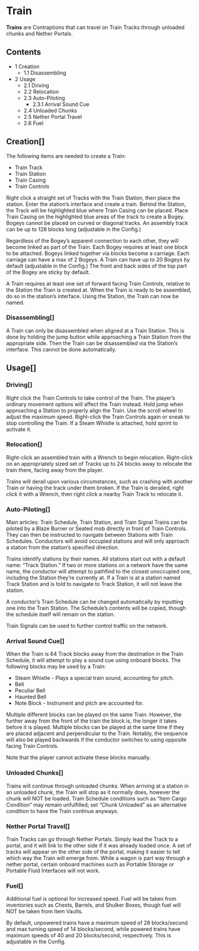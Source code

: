 # Train

**Trains** are Contraptions that can travel on Train Tracks through unloaded chunks and Nether Portals.

## Contents

- 1 Creation
    - 1.1 Disassembling
- 2 Usage
    - 2.1 Driving
    - 2.2 Relocation
    - 2.3 Auto-Piloting
        - 2.3.1 Arrival Sound Cue
    - 2.4 Unloaded Chunks
    - 2.5 Nether Portal Travel
    - 2.6 Fuel

## Creation[]

The following items are needed to create a Train:

- Train Track
- Train Station
- Train Casing
- Train Controls

Right click a straight set of Tracks with the Train Station, then place the station. Enter the station’s interface and create a train. Behind the Station, the Track will be highlighted blue where Train Casing can be placed. Place Train Casing on the highlighted blue areas of the track to create a Bogey. Bogeys cannot be placed on curved or diagonal tracks. An assembly track can be up to 128 blocks long (adjustable in the Config.)

Regardless of the Bogey’s apparent connection to each other, they will become linked as part of the Train. Each Bogey requires at least one block to be attached. Bogeys linked together via blocks become a carriage. Each carriage can have a max of 2 Bogeys. A Train can have up to 20 Bogeys by default (adjustable in the Config.) The front and back sides of the top part of the Bogey are sticky by default.

A Train requires at least one set of forward facing Train Controls, relative to the Station the Train is created at. When the Train is ready to be assembled, do so in the station’s interface. Using the Station, the Train can now be named.

### Disassembling[]

A Train can only be disassembled when aligned at a Train Station. This is done by holding the jump button while approaching a Train Station from the appropriate side. Then the Train can be disassembled via the Station’s interface. This cannot be done automatically.

## Usage[]

### Driving[]

Right click the Train Controls to take control of the Train. The player’s ordinary movement options will affect the Train instead. Hold jump when approaching a Station to properly align the Train. Use the scroll wheel to adjust the maximum speed. Right-click the Train Controls again or sneak to stop controlling the Train. If a Steam Whistle is attached, hold sprint to activate it.

### Relocation[]

Right-click an assembled train with a Wrench to begin relocation. Right-click on an appropriately sized set of Tracks up to 24 blocks away to relocate the train there, facing away from the player.

Trains will derail upon various circumstances, such as crashing with another Train or having the track under them broken. If the Train is derailed, right click it with a Wrench, then right click a nearby Train Track to relocate it.

### Auto-Piloting[]

Main articles: Train Schedule, Train Station, and Train Signal Trains can be piloted by a Blaze Burner or Seated mob directly in front of Train Controls. They can then be instructed to navigate between Stations with Train Schedules. Conductors will avoid occupied stations and will only approach a station from the station’s specified direction.

Trains identify stations by their names. All stations start out with a default name: “Track Station.” If two or more stations on a network have the same name, the conductor will attempt to pathfind to the closest unoccupied one, including the Station they’re currently at. If a Train is at a station named Track Station and is told to navigate to Track Station, it will not leave the station.

A conductor’s Train Schedule can be changed automatically by inputting one into the Train Station. The Schedule’s contents will be copied, though the schedule itself will remain on the station.

Train Signals can be used to further control traffic on the network.

### Arrival Sound Cue[]

When the Train is 64 Track blocks away from the destination in the Train Schedule, it will attempt to play a sound cue using onboard blocks. The following blocks may be used by a Train:

- Steam Whistle - Plays a special train sound, accounting for pitch.
- Bell
- Peculiar Bell
- Haunted Bell
- Note Block - Instrument and pitch are accounted for.

Multiple different blocks can be played on the same Train. However, the further away from the front of the train the block is, the longer it takes before it is played. Multiple blocks can be played at the same time if they are placed adjacent and perpendicular to the Train. Notably, the sequence will also be played backwards if the conductor switches to using opposite facing Train Controls.

Note that the player cannot activate these blocks manually.

### Unloaded Chunks[]

Trains will continue through unloaded chunks. When arriving at a station in an unloaded chunk, the Train will stop as it normally does, however the chunk will NOT be loaded. Train Schedule conditions such as “Item Cargo Condition” may remain unfulfilled; set “Chunk Unloaded” as an alternative condition to have the Train continue anyways.

### Nether Portal Travel[]

Train Tracks can go through Nether Portals. Simply lead the Track to a portal, and it will link to the other side if it was already loaded once. A set of tracks will appear on the other side of the portal, making it easier to tell which way the Train will emerge from. While a wagon is part way through a nether portal, certain onboard machines such as Portable Storage or Portable Fluid Interfaces will not work.

### Fuel[]

Additional fuel is optional for increased speed. Fuel will be taken from inventories such as Chests, Barrels, and Shulker Boxes, though fuel will NOT be taken from Item Vaults.

By default, unpowered trains have a maximum speed of 28 blocks/second and max turning speed of 14 blocks/second, while powered trains have maximum speeds of 40 and 20 blocks/second, respectively. This is adjustable in the Config.